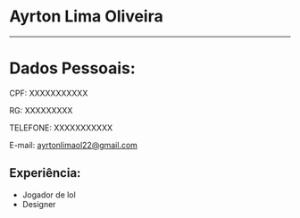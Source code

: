 # Ayrton Lima Oliveira

---

# Dados Pessoais:

CPF: XXXXXXXXXXX

RG: XXXXXXXXX

TELEFONE: XXXXXXXXXXX

E-mail: ayrtonlimaol22@gmail.com

## Experiência:

- Jogador de lol
- Designer
